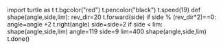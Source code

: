 import turtle as t
t.bgcolor("red")
t.pencolor("black")
t.speed(19)
def shape(angle,side,lim):
    rev_dir=20
    t.forward(side)
    if side % (rev_dir*2)==0:
        angle=angle +2
    t.right(angle)
    side=side+2
    if side <  lim:
        shape(angle,side,lim)
angle=119
side=9
lim=400
shape(angle,side,lim)
t.done()

